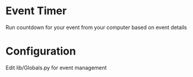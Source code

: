 # Event Timer
Run countdown for your event from your computer based on event details

# Configuration
Edit lib/Globals.py for event management
